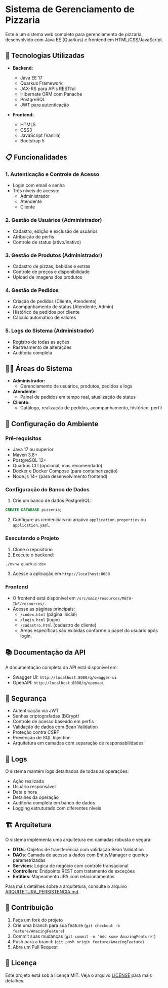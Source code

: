 # Sistema de Gerenciamento de Pizzaria

Este é um sistema web completo para gerenciamento de pizzaria, desenvolvido com Java EE (Quarkus) e frontend em HTML/CSS/JavaScript.

## 🚀 Tecnologias Utilizadas

- **Backend:**
  - Java EE 17
  - Quarkus Framework
  - JAX-RS para APIs RESTful
  - Hibernate ORM com Panache
  - PostgreSQL
  - JWT para autenticação

- **Frontend:**
  - HTML5
  - CSS3
  - JavaScript (Vanilla)
  - Bootstrap 5

## 📋 Funcionalidades

### 1. Autenticação e Controle de Acesso
- Login com email e senha
- Três níveis de acesso:
  - Administrador
  - Atendente
  - Cliente

### 2. Gestão de Usuários (Administrador)
- Cadastro, edição e exclusão de usuários
- Atribuição de perfis
- Controle de status (ativo/inativo)

### 3. Gestão de Produtos (Administrador)
- Cadastro de pizzas, bebidas e extras
- Controle de preços e disponibilidade
- Upload de imagens dos produtos

### 4. Gestão de Pedidos
- Criação de pedidos (Cliente, Atendente)
- Acompanhamento de status (Atendente, Admin)
- Histórico de pedidos por cliente
- Cálculo automático de valores

### 5. Logs do Sistema (Administrador)
- Registro de todas as ações
- Rastreamento de alterações
- Auditoria completa

## 🧑‍💻 Áreas do Sistema

- **Administrador:**
  - Gerenciamento de usuários, produtos, pedidos e logs
- **Atendente:**
  - Painel de pedidos em tempo real, atualização de status
- **Cliente:**
  - Catálogo, realização de pedidos, acompanhamento, histórico, perfil


## 🔧 Configuração do Ambiente

### Pré-requisitos
- Java 17 ou superior
- Maven 3.8+
- PostgreSQL 12+
- Quarkus CLI (opcional, mas recomendado)
- Docker e Docker Compose (para containerização)
- Node.js 14+ (para desenvolvimento frontend)

### Configuração do Banco de Dados
1. Crie um banco de dados PostgreSQL:
```sql
CREATE DATABASE pizzeria;
```
2. Configure as credenciais no arquivo `application.properties` ou `application.yaml`.

### Executando o Projeto
1. Clone o repositório
2. Execute o backend:
```bash
./mvnw quarkus:dev
```
3. Acesse a aplicação em `http://localhost:8080`

### Frontend
- O frontend está disponível em `/src/main/resources/META-INF/resources/`.
- Acesse as páginas principais:
  - `/index.html` (página inicial)
  - `/login.html` (login)
  - `/cadastro.html` (cadastro de cliente)
  - Áreas específicas são exibidas conforme o papel do usuário após login.

## 📚 Documentação da API

A documentação completa da API está disponível em:
- Swagger UI: `http://localhost:8080/q/swagger-ui`
- OpenAPI: `http://localhost:8080/q/openapi`

## 🔐 Segurança

- Autenticação via JWT
- Senhas criptografadas (BCrypt)
- Controle de acesso baseado em perfis
- Validação de dados com Bean Validation
- Proteção contra CSRF
- Prevenção de SQL Injection
- Arquitetura em camadas com separação de responsabilidades

## 📝 Logs

O sistema mantém logs detalhados de todas as operações:
- Ação realizada
- Usuário responsável
- Data e hora
- Detalhes da operação
- Auditoria completa em banco de dados
- Logging estruturado com diferentes níveis

## 🏗️ Arquitetura

O sistema implementa uma arquitetura em camadas robusta e segura:

- **DTOs**: Objetos de transferência com validação Bean Validation
- **DAOs**: Camada de acesso a dados com EntityManager e queries parametrizadas
- **Services**: Lógica de negócio com controle transacional
- **Controllers**: Endpoints REST com tratamento de exceções
- **Entities**: Mapeamento JPA com relacionamentos

Para mais detalhes sobre a arquitetura, consulte o arquivo [ARQUITETURA_PERSISTENCIA.md](ARQUITETURA_PERSISTENCIA.md).

## 🤝 Contribuição

1. Faça um fork do projeto
2. Crie uma branch para sua feature (`git checkout -b feature/AmazingFeature`)
3. Commit suas mudanças (`git commit -m 'Add some AmazingFeature'`)
4. Push para a branch (`git push origin feature/AmazingFeature`)
5. Abra um Pull Request

## 📄 Licença

Este projeto está sob a licença MIT. Veja o arquivo [LICENSE](LICENSE) para mais detalhes. 
 